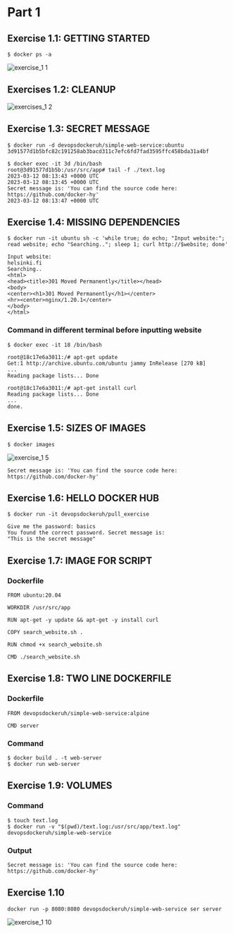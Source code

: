 # Part 1

## Exercise 1.1: GETTING STARTED
```
$ docker ps -a
```
![exercise_1 1](https://user-images.githubusercontent.com/88223950/224532420-076f1063-4b72-4ce5-846f-4179c0a9998d.png)


## Exercises 1.2: CLEANUP
![exercises_1 2](https://user-images.githubusercontent.com/88223950/224532449-92db526f-78fc-468e-87de-23125f342753.png)


## Exercise 1.3: SECRET MESSAGE
```
$ docker run -d devopsdockeruh/simple-web-service:ubuntu
3d91577d1b5bfc82c191258ab3bacd311c7efc6fd7fad3595ffc458bda31a4bf

$ docker exec -it 3d /bin/bash
root@3d91577d1b5b:/usr/src/app# tail -f ./text.log
2023-03-12 08:13:43 +0000 UTC
2023-03-12 08:13:45 +0000 UTC
Secret message is: 'You can find the source code here: https://github.com/docker-hy'
2023-03-12 08:13:47 +0000 UTC
```

## Exercise 1.4: MISSING DEPENDENCIES
```
$ docker run -it ubuntu sh -c 'while true; do echo; "Input website:"; read website; echo "Searching.."; sleep 1; curl http://$website; done'

Input website:
helsinki.fi
Searching..
<html>
<head><title>301 Moved Permanently</title></head>
<body>
<center><h1>301 Moved Permanently</h1></center>
<hr><center>nginx/1.20.1</center>
</body>
</html>
```
### Command in different terminal before inputting website
```
$ docker exec -it 18 /bin/bash

root@18c17e6a3011:/# apt-get update
Get:1 http://archive.ubuntu.com/ubuntu jammy InRelease [270 kB]
...
Reading package lists... Done

root@18c17e6a3011:/# apt-get install curl
Reading package lists... Done
...
done.
```

## Exercise 1.5: SIZES OF IMAGES
```
$ docker images
```
![exercise_1 5](https://user-images.githubusercontent.com/88223950/224533224-1919e685-9e0b-48a8-bf29-c1ff24c1ba65.png)
```
Secret message is: 'You can find the source code here: https://github.com/docker-hy'
```

## Exercise 1.6: HELLO DOCKER HUB
```
$ docker run -it devopsdockeruh/pull_exercise

Give me the password: basics
You found the correct password. Secret message is:
"This is the secret message"
```

## Exercise 1.7: IMAGE FOR SCRIPT
### Dockerfile
```
FROM ubuntu:20.04

WORKDIR /usr/src/app

RUN apt-get -y update && apt-get -y install curl

COPY search_website.sh .

RUN chmod +x search_website.sh

CMD ./search_website.sh
```

## Exercise 1.8: TWO LINE DOCKERFILE
### Dockerfile
```
FROM devopsdockeruh/simple-web-service:alpine

CMD server
```
### Command
```
$ docker build . -t web-server
$ docker run web-server
```

## Exercise 1.9: VOLUMES
### Command
```
$ touch text.log
$ docker run -v "$(pwd)/text.log:/usr/src/app/text.log" devopsdockeruh/simple-web-service
```
### Output
```
Secret message is: 'You can find the source code here: https://github.com/docker-hy'
```

## Exercise 1.10
```
docker run -p 8080:8080 devopsdockeruh/simple-web-service ser server
```
![exercise_1 10](https://user-images.githubusercontent.com/88223950/224533649-13bb4f9b-d77d-4c40-afa0-0848595b1e8a.png)

